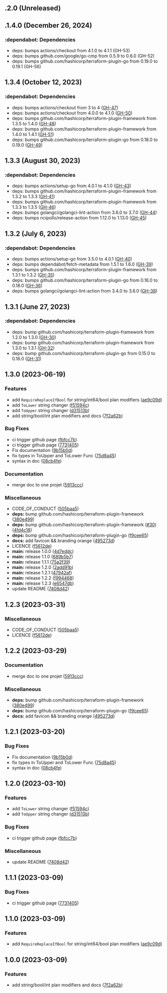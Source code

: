 ## .2.0 (Unreleased)
## .1.4.0 (December 26, 2024)

### :dependabot: **Dependencies**

* deps: bumps actions/checkout from 4.1.0 to 4.1.1 (GH-53)
* deps: bumps github.com/google/go-cmp from 0.5.9 to 0.6.0 (GH-52)
* deps: bumps github.com/hashicorp/terraform-plugin-go from 0.19.0 to 0.19.1 (GH-56)

## 1.3.4 (October 12, 2023)

### :dependabot: **Dependencies**

* deps: bumps actions/checkout from 3 to 4 ([GH-47](https://github.com/orange-cloudavenue/terraform-provider-cloudavenue/issues/47))
* deps: bumps actions/checkout from 4.0.0 to 4.1.0 ([GH-50](https://github.com/orange-cloudavenue/terraform-provider-cloudavenue/issues/50))
* deps: bumps github.com/hashicorp/terraform-plugin-framework from 1.3.5 to 1.4.0 ([GH-48](https://github.com/orange-cloudavenue/terraform-provider-cloudavenue/issues/48))
* deps: bumps github.com/hashicorp/terraform-plugin-framework from 1.4.0 to 1.4.1 ([GH-51](https://github.com/orange-cloudavenue/terraform-provider-cloudavenue/issues/51))
* deps: bumps github.com/hashicorp/terraform-plugin-go from 0.18.0 to 0.19.0 ([GH-49](https://github.com/orange-cloudavenue/terraform-provider-cloudavenue/issues/49))

## 1.3.3 (August 30, 2023)

### :dependabot: **Dependencies**

* deps: bumps actions/setup-go from 4.0.1 to 4.1.0 ([GH-43](https://github.com/orange-cloudavenue/terraform-provider-cloudavenue/issues/43))
* deps: bumps github.com/hashicorp/terraform-plugin-framework from 1.3.2 to 1.3.3 ([GH-41](https://github.com/orange-cloudavenue/terraform-provider-cloudavenue/issues/41))
* deps: bumps github.com/hashicorp/terraform-plugin-framework from 1.3.3 to 1.3.5 ([GH-46](https://github.com/orange-cloudavenue/terraform-provider-cloudavenue/issues/46))
* deps: bumps golangci/golangci-lint-action from 3.6.0 to 3.7.0 ([GH-44](https://github.com/orange-cloudavenue/terraform-provider-cloudavenue/issues/44))
* deps: bumps ncipollo/release-action from 1.12.0 to 1.13.0 ([GH-45](https://github.com/orange-cloudavenue/terraform-provider-cloudavenue/issues/45))

## 1.3.2 (July  6, 2023)

### :dependabot: **Dependencies**

* deps: bumps actions/setup-go from 3.5.0 to 4.0.1 ([GH-40](https://github.com/orange-cloudavenue/terraform-provider-cloudavenue/issues/40))
* deps: bumps dependabot/fetch-metadata from 1.5.1 to 1.6.0 ([GH-39](https://github.com/orange-cloudavenue/terraform-provider-cloudavenue/issues/39))
* deps: bumps github.com/hashicorp/terraform-plugin-framework from 1.3.1 to 1.3.2 ([GH-35](https://github.com/orange-cloudavenue/terraform-provider-cloudavenue/issues/35))
* deps: bumps github.com/hashicorp/terraform-plugin-go from 0.16.0 to 0.18.0 ([GH-36](https://github.com/orange-cloudavenue/terraform-provider-cloudavenue/issues/36))
* deps: bumps golangci/golangci-lint-action from 3.4.0 to 3.6.0 ([GH-38](https://github.com/orange-cloudavenue/terraform-provider-cloudavenue/issues/38))

## 1.3.1 (June 27, 2023)

### :dependabot: **Dependencies**

* deps: bump github.com/hashicorp/terraform-plugin-framework from 1.2.0 to 1.3.0 ([GH-30](https://github.com/orange-cloudavenue/terraform-provider-cloudavenue/issues/30))
* deps: bump github.com/hashicorp/terraform-plugin-framework from 1.3.0 to 1.3.1 ([GH-32](https://github.com/orange-cloudavenue/terraform-provider-cloudavenue/issues/32))
* deps: bump github.com/hashicorp/terraform-plugin-go from 0.15.0 to 0.16.0 ([GH-31](https://github.com/orange-cloudavenue/terraform-provider-cloudavenue/issues/31))

## 1.3.0 (2023-06-19)

### Features

* add `RequireReplaceIfBool` for string/int64/bool plan modifiers ([ae9c09d](https://github.com/orange-cloudavenue/terraform-plugin-framework-planmodifiers/commit/ae9c09dc7ad542110d7a8f1c34033ed246283f05))
* add `ToLower` string changer ([f51594c](https://github.com/orange-cloudavenue/terraform-plugin-framework-planmodifiers/commit/f51594c372a7101505bf14c74467eaae877f9b6d))
* add `ToUpper` string changer ([d31513b](https://github.com/orange-cloudavenue/terraform-plugin-framework-planmodifiers/commit/d31513b0877ba7b3fdc4cdd2616ebd56889cd605))
* add string/bool/int plan modifiers and docs ([7f2a62b](https://github.com/orange-cloudavenue/terraform-plugin-framework-planmodifiers/commit/7f2a62bdf65e409f16c393e5d9715a149a38a3f2))

### Bug Fixes

* ci trigger github page ([fbfcc7b](https://github.com/orange-cloudavenue/terraform-plugin-framework-planmodifiers/commit/fbfcc7b5b97094c72daf61336a2e8bad709cecce))
* ci trigger github page ([7731405](https://github.com/orange-cloudavenue/terraform-plugin-framework-planmodifiers/commit/77314051f770e1f9686e55b8ca244668693c473b))
* Fix documentation ([9b15b0d](https://github.com/orange-cloudavenue/terraform-plugin-framework-planmodifiers/commit/9b15b0d081fc4273298467b7484ee0c342b43146))
* fix types in ToUpper and ToLower Func ([75d8a45](https://github.com/orange-cloudavenue/terraform-plugin-framework-planmodifiers/commit/75d8a45823b7384e397a000bf027e73a5997d884))
* syntax in doc ([08cb4fe](https://github.com/orange-cloudavenue/terraform-plugin-framework-planmodifiers/commit/08cb4fe793bfcdae344d3fb01200b96c8a23e853))

### Documentation

* merge doc to one projet ([5913ccc](https://github.com/orange-cloudavenue/terraform-plugin-framework-planmodifiers/commit/5913ccc947cd7982f6d4b3dbbc8c842bd2d7f51c))

### Miscellaneous

* CODE_OF_CONDUCT ([505baa5](https://github.com/orange-cloudavenue/terraform-plugin-framework-planmodifiers/commit/505baa54e9cda726cf409d31fc6444c996c630fe))
* **deps:** bump github.com/hashicorp/terraform-plugin-framework ([380e499](https://github.com/orange-cloudavenue/terraform-plugin-framework-planmodifiers/commit/380e49938e47200ac1d13f5626833b249963d70f))
* **deps:** bump github.com/hashicorp/terraform-plugin-framework ([#30](https://github.com/orange-cloudavenue/terraform-plugin-framework-planmodifiers/issues/30)) ([4fd4c18](https://github.com/orange-cloudavenue/terraform-plugin-framework-planmodifiers/commit/4fd4c186fb34ca64c3838279436f938ad0ff853f))
* **deps:** bump github.com/hashicorp/terraform-plugin-go ([f9cee65](https://github.com/orange-cloudavenue/terraform-plugin-framework-planmodifiers/commit/f9cee65dac07040984683c51f8c2ec6983619731))
* **docs:** add favicon && branding orange ([495273d](https://github.com/orange-cloudavenue/terraform-plugin-framework-planmodifiers/commit/495273d6fa36cb2025dcc60b016b09c6b9f1ed09))
* LICENCE ([f5612de](https://github.com/orange-cloudavenue/terraform-plugin-framework-planmodifiers/commit/f5612dea20d4c12e6ce632103fdeb388a0a86928))
* **main:** release 1.0.0 ([4d7eddc](https://github.com/orange-cloudavenue/terraform-plugin-framework-planmodifiers/commit/4d7eddcfb2ec548afe105b6477388372223e8534))
* **main:** release 1.1.0 ([689b5b7](https://github.com/orange-cloudavenue/terraform-plugin-framework-planmodifiers/commit/689b5b71826fac24738796c0d48ec4501e97aa31))
* **main:** release 1.1.1 ([75a2f39](https://github.com/orange-cloudavenue/terraform-plugin-framework-planmodifiers/commit/75a2f39c2d243b51e0ea132d92a1df046904571e))
* **main:** release 1.2.0 ([2add91b](https://github.com/orange-cloudavenue/terraform-plugin-framework-planmodifiers/commit/2add91bebabdaea19509fadbc813713180b9bdf1))
* **main:** release 1.2.1 ([47942af](https://github.com/orange-cloudavenue/terraform-plugin-framework-planmodifiers/commit/47942afdbe015e409695d35ece834c34b010dd90))
* **main:** release 1.2.2 ([f994468](https://github.com/orange-cloudavenue/terraform-plugin-framework-planmodifiers/commit/f994468a0a61e1c4701105dcdeec89f120b73e31))
* **main:** release 1.2.3 ([e6547db](https://github.com/orange-cloudavenue/terraform-plugin-framework-planmodifiers/commit/e6547db7be4859bb5b1e03b15fe2fa34d5de4f2f))
* update README ([7408d42](https://github.com/orange-cloudavenue/terraform-plugin-framework-planmodifiers/commit/7408d42fba7eceb314fb2af76d2742396fd699e2))

## 1.2.3 (2023-03-31)

### Miscellaneous

* CODE_OF_CONDUCT ([505baa5](https://github.com/orange-cloudavenue/terraform-plugin-framework-planmodifiers/commit/505baa54e9cda726cf409d31fc6444c996c630fe))
* LICENCE ([f5612de](https://github.com/orange-cloudavenue/terraform-plugin-framework-planmodifiers/commit/f5612dea20d4c12e6ce632103fdeb388a0a86928))

## 1.2.2 (2023-03-29)

### Documentation

* merge doc to one projet ([5913ccc](https://github.com/orange-cloudavenue/terraform-plugin-framework-planmodifiers/commit/5913ccc947cd7982f6d4b3dbbc8c842bd2d7f51c))

### Miscellaneous

* **deps:** bump github.com/hashicorp/terraform-plugin-framework ([380e499](https://github.com/orange-cloudavenue/terraform-plugin-framework-planmodifiers/commit/380e49938e47200ac1d13f5626833b249963d70f))
* **deps:** bump github.com/hashicorp/terraform-plugin-go ([f9cee65](https://github.com/orange-cloudavenue/terraform-plugin-framework-planmodifiers/commit/f9cee65dac07040984683c51f8c2ec6983619731))
* **docs:** add favicon && branding orange ([495273d](https://github.com/orange-cloudavenue/terraform-plugin-framework-planmodifiers/commit/495273d6fa36cb2025dcc60b016b09c6b9f1ed09))

## 1.2.1 (2023-03-20)

### Bug Fixes

* Fix documentation ([9b15b0d](https://github.com/orange-cloudavenue/terraform-plugin-framework-planmodifiers/commit/9b15b0d081fc4273298467b7484ee0c342b43146))
* fix types in ToUpper and ToLower Func ([75d8a45](https://github.com/orange-cloudavenue/terraform-plugin-framework-planmodifiers/commit/75d8a45823b7384e397a000bf027e73a5997d884))
* syntax in doc ([08cb4fe](https://github.com/orange-cloudavenue/terraform-plugin-framework-planmodifiers/commit/08cb4fe793bfcdae344d3fb01200b96c8a23e853))

## 1.2.0 (2023-03-10)

### Features

* add `ToLower` string changer ([f51594c](https://github.com/orange-cloudavenue/terraform-plugin-framework-planmodifiers/commit/f51594c372a7101505bf14c74467eaae877f9b6d))
* add `ToUpper` string changer ([d31513b](https://github.com/orange-cloudavenue/terraform-plugin-framework-planmodifiers/commit/d31513b0877ba7b3fdc4cdd2616ebd56889cd605))

### Bug Fixes

* ci trigger github page ([fbfcc7b](https://github.com/orange-cloudavenue/terraform-plugin-framework-planmodifiers/commit/fbfcc7b5b97094c72daf61336a2e8bad709cecce))

### Miscellaneous

* update README ([7408d42](https://github.com/orange-cloudavenue/terraform-plugin-framework-planmodifiers/commit/7408d42fba7eceb314fb2af76d2742396fd699e2))

## 1.1.1 (2023-03-09)

### Bug Fixes

* ci trigger github page ([7731405](https://github.com/orange-cloudavenue/terraform-plugin-framework-planmodifiers/commit/77314051f770e1f9686e55b8ca244668693c473b))

## 1.1.0 (2023-03-09)

### Features

* add `RequireReplaceIfBool` for string/int64/bool plan modifiers ([ae9c09d](https://github.com/orange-cloudavenue/terraform-plugin-framework-planmodifiers/commit/ae9c09dc7ad542110d7a8f1c34033ed246283f05))

## 1.0.0 (2023-03-09)

### Features

* add string/bool/int plan modifiers and docs ([7f2a62b](https://github.com/orange-cloudavenue/terraform-plugin-framework-planmodifiers/commit/7f2a62bdf65e409f16c393e5d9715a149a38a3f2))
